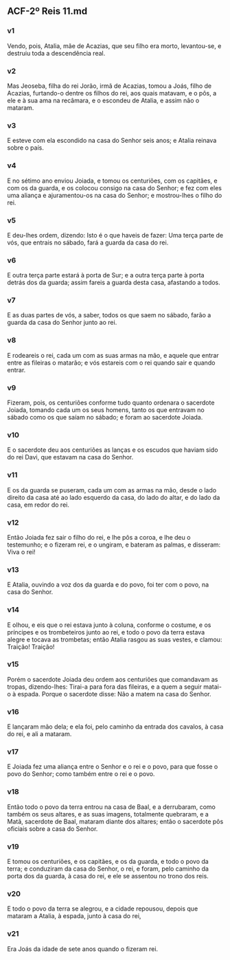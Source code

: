 ## ACF-2º Reis 11.md
### v1
 Vendo, pois, Atalia, mãe de Acazias, que seu filho era morto, levantou-se, e destruiu toda a descendência real.
### v2
 Mas Jeoseba, filha do rei Jorão, irmã de Acazias, tomou a Joás, filho de Acazias, furtando-o dentre os filhos do rei, aos quais matavam, e o pôs, a ele e à sua ama na recâmara, e o escondeu de Atalia, e assim não o mataram.
### v3
 E esteve com ela escondido na casa do Senhor seis anos; e Atalia reinava sobre o país.
### v4
 E no sétimo ano enviou Joiada, e tomou os centuriões, com os capitães, e com os da guarda, e os colocou consigo na casa do Senhor; e fez com eles uma aliança e ajuramentou-os na casa do Senhor; e mostrou-lhes o filho do rei.
### v5
 E deu-lhes ordem, dizendo: Isto é o que haveis de fazer: Uma terça parte de vós, que entrais no sábado, fará a guarda da casa do rei.
### v6
 E outra terça parte estará à porta de Sur; e a outra terça parte à porta detrás dos da guarda; assim fareis a guarda desta casa, afastando a todos.
### v7
 E as duas partes de vós, a saber, todos os que saem no sábado, farão a guarda da casa do Senhor junto ao rei.
### v8
 E rodeareis o rei, cada um com as suas armas na mão, e aquele que entrar entre as fileiras o matarão; e vós estareis com o rei quando sair e quando entrar.
### v9
 Fizeram, pois, os centuriões conforme tudo quanto ordenara o sacerdote Joiada, tomando cada um os seus homens, tanto os que entravam no sábado como os que saíam no sábado; e foram ao sacerdote Joiada.
### v10
 E o sacerdote deu aos centuriões as lanças e os escudos que haviam sido do rei Davi, que estavam na casa do Senhor.
### v11
 E os da guarda se puseram, cada um com as armas na mão, desde o lado direito da casa até ao lado esquerdo da casa, do lado do altar, e do lado da casa, em redor do rei.
### v12
 Então Joiada fez sair o filho do rei, e lhe pôs a coroa, e lhe deu o testemunho; e o fizeram rei, e o ungiram, e bateram as palmas, e disseram: Viva o rei!
### v13
 E Atalia, ouvindo a voz dos da guarda e do povo, foi ter com o povo, na casa do Senhor.
### v14
 E olhou, e eis que o rei estava junto à coluna, conforme o costume, e os príncipes e os trombeteiros junto ao rei, e todo o povo da terra estava alegre e tocava as trombetas; então Atalia rasgou as suas vestes, e clamou: Traição! Traição!
### v15
 Porém o sacerdote Joiada deu ordem aos centuriões que comandavam as tropas, dizendo-lhes: Tirai-a para fora das fileiras, e a quem a seguir matai-o à espada. Porque o sacerdote disse: Não a matem na casa do Senhor.
### v16
 E lançaram mão dela; e ela foi, pelo caminho da entrada dos cavalos, à casa do rei, e ali a mataram.
### v17
 E Joiada fez uma aliança entre o Senhor e o rei e o povo, para que fosse o povo do Senhor; como também entre o rei e o povo.
### v18
 Então todo o povo da terra entrou na casa de Baal, e a derrubaram, como também os seus altares, e as suas imagens, totalmente quebraram, e a Matã, sacerdote de Baal, mataram diante dos altares; então o sacerdote pôs oficiais sobre a casa do Senhor.
### v19
 E tomou os centuriões, e os capitães, e os da guarda, e todo o povo da terra; e conduziram da casa do Senhor, o rei, e foram, pelo caminho da porta dos da guarda, à casa do rei, e ele se assentou no trono dos reis.
### v20
 E todo o povo da terra se alegrou, e a cidade repousou, depois que mataram a Atalia, à espada, junto à casa do rei,
### v21
 Era Joás da idade de sete anos quando o fizeram rei.
